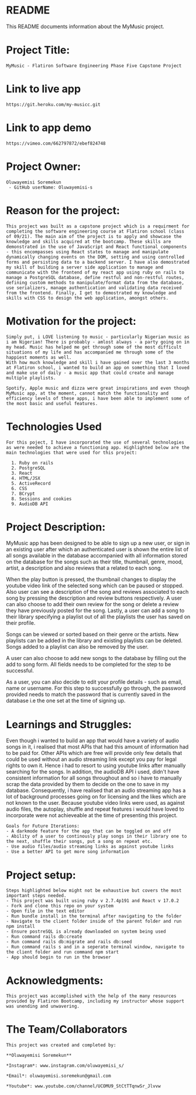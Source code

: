# README
This README documents information about the MyMusic project.

# Project Title: 
    MyMusic - Flatiron Software Engineering Phase Five Capstone Project
    
# Link to live app
    https://git.heroku.com/my-musicc.git

# Link to app demo
    https://vimeo.com/662797872/ebef824748


# Project Owner: 
    Oluwayemisi Soremekun 
     - GitHub userName: Oluwayemisi-s

# Reason for the project:
    This project was built as a capstone project which is a requirment for completing the software engineering course at Flatiron school (class of 09/21). The main aim of the project is to apply and showcase the knowledge and skills acquired at the bootcamp. These skills are demonstrated in the use of JavaScript and React functional components - this encompasses using React states to manage and manipulate dynamically changing events on the DOM, setting and using controlled forms and persisting data to a backend server. I have also demostrated my skill of building a server side application to manage and communicate with the frontend of my react app using ruby on rails to manage a PostgreSQL database, define restful and non-restful routes, defining custom methods to manipulate/format data from the database, use serializers, manage authentication and validating data received from the frontend. Finally, I get to demostrated my knowledge and skills with CSS to design the web application, amongst others.

# Motivation for the project: 
    Simply put, i LOVE listening to music - particularly Nigerian music as i am Nigerian! There is probably - amlost always - a party going on in my head. Music has helped me get through some of the most difficult situations of my life and has accompanied me through some of the happiest moments as well. 
    With how much knowledge and skill i have gained over the last 3 months at Flatiron school, i wanted to build an app on something that I loved and make use of daily - a music app that could create and manage multiple playlists.

    Spotify, Apple music and dizza were great inspirations and even though MyMusic app, at the moment, cannot match the functionality and efficiency levels of these apps, i have been able to implement some of the most basic and useful features.

  # Technologies Used
    For this poject, I have incorporated the use of several technologies as were needed to achieve a functioning app. Highlighted below are the main technologies that were used for this project:

      1. Ruby on rails
      2. PostgreSQL
      3. React
      4. HTML/JSX
      5. ActiveRecord
      6. CSS
      7. BCrypt
      8. Sessions and cookies
      9. AudioDB API
      

# Project Description: 
   MyMusic app has been designed to be able to sign up a new user, or sign in an existing user after which an authenticated user is shown the entire list of all songs available in the database accompanied with all information stored on the database for the songs such as their title, thumbnail, genre, mood, artist, a description and also reviews that a related to each song.

   When the play button is pressed, the thumbnail changes to display the youtube video link of the selected song which can be paused or stopped. Also user can see a description of the song and reviews associated to each song by pressing the description and review buttons respectively. A user can also choose to add their own review for the song or delete a review they have previously posted for the song. Lastly, a user can add a song to their library specifying a playlist out of all the playlists the user has saved on their profile.

   Songs can be viewed or sorted based on their genre or the artists. New playlists can be added in the library and existing playlists can be deleted. Songs added to a playlist can also be removed by the user.

   A user can also choose to add new songs to the database by filling out the add to song form. All fields needs to be completed for the step to be successful. 

   As a user, you can also decide to edit your profile details - such as email, name or username. For this step to successfully go through, the password provided needs to match the password that is currently saved in the database i.e the one set at the time of signing up.

# Learnings and Struggles:
   Even though i wanted to build an app that would have a variety of audio songs in it, i realised that most APIs that had this amount of information had to be paid for. Other APIs which are free will provide only few details that could be used without an audio streaming link except you pay for legal rights to own it. Hence i had to resort to using youtube links after manually searching for the songs. In addition, the audioDB API i used, didn't have consistent information for all songs throughout and so i have to manually scrap the data provided by them to decide on the one to save in my database. Consequently, i have realised that an audio streaming app has a lot of background processes going on for licensing and the likes which are not known to the user.
   Because youtube video links were used, as against audio files, the autoplay, shuffle and repeat features i would have loved to incorporate were not achieveable at the time of presenting this project. 

    Goals for Future Iterations:
    - A darkmode feature for the app that can be toggled on and off
    - Ability of a user to continously play songs in their library one to the next, shuffle their songs, put a song on repeat etc.
    - Use audio files/audio streaming links as against youtube links
    - Use a better API to get more song information 

# Project setup:
    Steps highlighted below might not be exhaustive but covers the most important steps needed.
    - This project was built using ruby v 2.7.4p191 and React v 17.0.2
    - Fork and clone this repo on your system
    - Open file in the text editor
    - Run bundle install in the terminal after navigating to the folder
    - Navigate to the client folder inside of the parent folder and run npm install
    - Ensure postreSQL is already downloaded on system being used
    - Run command rails db:create
    - Run command rails db:migrate and rails db:seed
    - Run command rails s and in a seperate terminal window, navigate to the client folder and run command npm start
    - App should begin to run in the browser

# Acknowledgments:
    This project was accomplished with the help of the many resources provided by Flatiron Bootcamp, including my instructor whose support was unending and unwavering. 

# The Team/Collaborators

    This project was created and completed by:

    **Oluwayemisi Soremekun**

    *Instagram*: www.instagram.com/oluwayemisi_s/

    *Email*: oluwayemisi.soremekun@gmail.com

    *Youtube*: www.youtube.com/channel/UCOMU9_StCtTTqnwSr_Jlvvw



